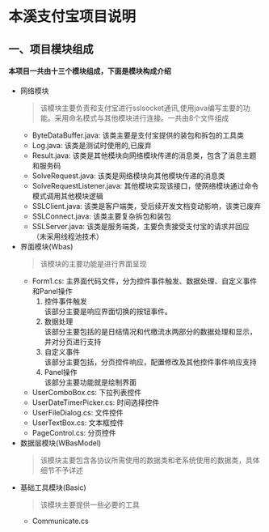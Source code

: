 本溪支付宝项目说明
==================
## 一、项目模块组成
#### 本项目一共由十三个模块组成，下面是模块构成介绍
* 网络模块
  > 该模块主要负责和支付宝进行sslsocket通讯,使用java编写主要的功能。采用命名模式与其他模块进行连接。一共由8个文件组成
  * ByteDataBuffer.java: 该类主要是支付宝提供的装包和拆包的工具类
  * Log.java: 该类是测试时使用的,已废弃
  * Result.java: 该类是其他模块向网络模块传递的消息类，包含了消息主题和服务码
  * SolveRequest.java: 该类是网络模块向其他模块传递的消息类
  * SolveRequestListener.java: 其他模块实现该接口，使网络模块通过命令模式调用其他模块逻辑
  * SSLClient.java: 该类是客户端类，受后续开发文档变动影响，该类已废弃
  * SSLConnect.java: 该类主要复杂拆包和装包
  * SSLServer.java: 该类是服务端类，主要负责接受支付宝的请求并回应（未采用线程池技术）
* 界面模块(Wbas)
  > 该模块的主要功能是进行界面呈现
  * Form1.cs: 主界面代码文件，分为控件事件触发、数据处理、自定义事件和Panel操作
    1. 控件事件触发 </br>
      该部分主要是响应界面切换的按钮事件。
    2. 数据处理 </br>
      该部分主要包括的是日结情况和代缴流水两部分的数据处理和显示，并对分页进行支持
    3. 自定义事件 </br>
      该部分主要包括，分页控件响应，配置修改及其他控件事件响应支持
    4. Panel操作 </br>
      该部分主要功能就是绘制界面
  * UserComboBox.cs: 下拉列表控件
  * UserDateTimerPicker.cs: 时间选择控件
  * UserFileDialog.cs: 文件控件
  * UserTextBox.cs: 文本框控件
  * PageControl.cs: 分页控件
* 数据层模块(WBasModel)
   > 该模块主要包含各协议所需使用的数据类和老系统使用的数据类，具体细节不予详述
* 基础工具模块(Basic)
   > 该模块主要提供一些必要的工具
   * Communicate.cs
